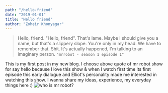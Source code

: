 ```yaml
---
path: "/hello-friend"
date: "2019-01-01"
title: "Hello friend"
author: "Zoheir Khonyagar"
---
```


> Hello, friend. "Hello, friend". That's lame. Maybe I should give you a name, but that's a slippery slope. You're only in my head. We have to remember that. Shit. It's actually happened, I'm talking to an imaginary person.
``` "mrrobot - season 1 episode 1" ``` 

This is my first post in my new blog. I choose above quote of mr robot show for say hello because I love this show & when I watch first time its first episode this early dialogue and Elliot's personality made me interested in watching this show. I wanna share my ideas, experience, my everyday things here :)
![who is mr robot?](./mrrobot.jpg)